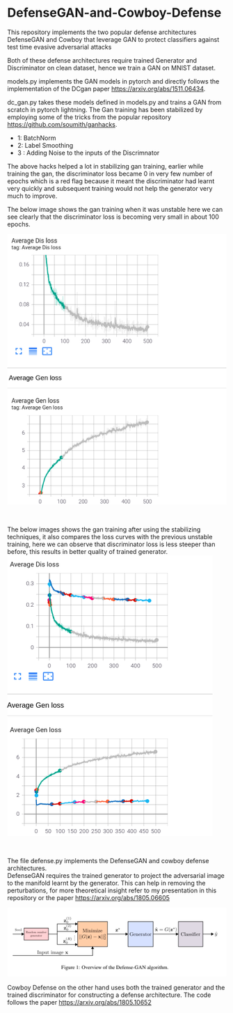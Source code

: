 # DefenseGAN-and-Cowboy-Defense
This repository implements the two popular defense architectures DefenseGAN and Cowboy that leverage GAN to protect classifiers against test time evasive adversarial attacks <br>

Both of these defense architectures require trained Generator and Discriminator on clean dataset, hence we train a GAN on MNIST dataset. <br>

models.py implements the GAN models in pytorch and directly follows the implementation of the DCgan paper https://arxiv.org/abs/1511.06434. <br>

dc_gan.py takes these models defined in models.py and trains a GAN from scratch in pytorch lightning. The Gan training has been stabilized by employing some of the tricks from the popular repository https://github.com/soumith/ganhacks. <br>

* 1: BatchNorm 
* 2: Label Smoothing 
* 3 : Adding Noise to the inputs of the Discrimnator 

The above hacks helped a lot in stabilizing gan training, earlier while training the gan, the discriminator loss became 0 in very few number of epochs which is a red flag because it meant the discriminator had learnt very quickly and subsequent training would not help the generator very much to improve. <br>

The below image shows the gan training when it was unstable here we can see clearly that the discriminator loss is becoming very small in about 100 epochs. <br>

![Alt Text](/assets/unstable.png)

<br>

The below images shows the gan training after using the stabilizing techniques, it also compares the loss curves with the previous unstable training, here we can observe that discriminator loss is less steeper than before, this results in better quality of trained generator. <br>
![Alt Text](/assets/compare.png)

<br>

The file defense.py implements the DefenseGAN and cowboy defense architectures. <br>
DefenseGAN requires the trained generator to project the adversarial image to the manifold learnt by the generator. This can help in removing the perturbations, for more theoretical insight refer to my presentation in this repository or the paper https://arxiv.org/abs/1805.06605 <br>

![Alt Text](/assets/defense_gan.png)

Cowboy Defense on the other hand uses both the trained generator and the trained discriminator for constructing a defense architecture. The code follows the paper https://arxiv.org/abs/1805.10652 <br>


